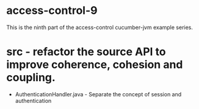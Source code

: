 access-control-9
================

This is the ninth part of the access-control cucumber-jvm example series.

# src - refactor the source API to improve coherence, cohesion and coupling.
* AuthenticationHandler.java - Separate the concept of session and authentication

